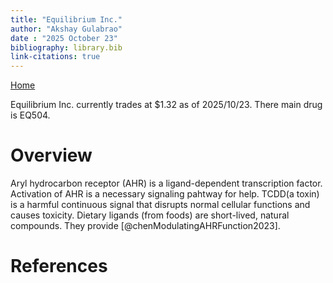 ```yaml
---
title: "Equilibrium Inc."
author: "Akshay Gulabrao"
date : "2025 October 23"
bibliography: library.bib
link-citations: true
---
```

[Home](./index.html)

Equilibrium Inc. currently trades at $1.32 as of 2025/10/23. There main drug is EQ504.

# Overview

Aryl hydrocarbon receptor (AHR) is a ligand-dependent transcription factor. Activation of AHR is a necessary signaling pahtway for help. TCDD(a toxin) is a harmful continuous signal that disrupts normal cellular functions and causes toxicity. Dietary ligands (from foods) are short-lived, natural compounds. They provide  [@chenModulatingAHRFunction2023].

# References